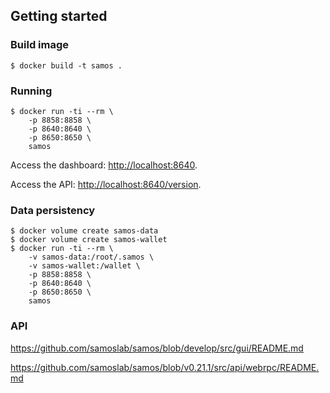 
## Getting started

### Build image

```
$ docker build -t samos .
```

### Running

```
$ docker run -ti --rm \
    -p 8858:8858 \
    -p 8640:8640 \
    -p 8650:8650 \
    samos
```

Access the dashboard: [http://localhost:8640](http://localhost:8640).

Access the API: [http://localhost:8640/version](http://localhost:8640/version).

### Data persistency

```
$ docker volume create samos-data
$ docker volume create samos-wallet
$ docker run -ti --rm \
    -v samos-data:/root/.samos \
    -v samos-wallet:/wallet \
    -p 8858:8858 \
    -p 8640:8640 \
    -p 8650:8650 \
    samos
```

### API

https://github.com/samoslab/samos/blob/develop/src/gui/README.md

https://github.com/samoslab/samos/blob/v0.21.1/src/api/webrpc/README.md
